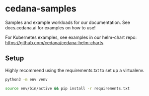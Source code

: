 # cedana-samples
Samples and example workloads for our documentation. See docs.cedana.ai for examples on how to use!

For Kubernetes examples, see examples in our helm-chart repo: https://github.com/cedana/cedana-helm-charts. 

## Setup 
Highly recommend using the requirements.txt to set up a virtualenv. 

``` sh
python3 -m env venv 
```

``` sh
source env/bin/active && pip install -r requirements.txt 
```



